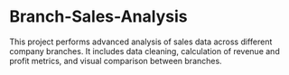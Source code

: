 # Branch-Sales-Analysis
This project performs advanced analysis of sales data across different company branches. It includes data cleaning, calculation of revenue and profit metrics, and visual comparison between branches.
